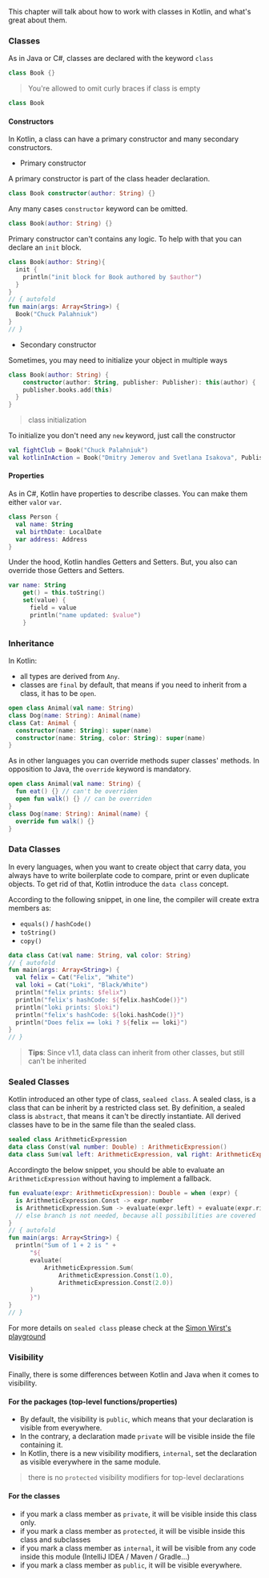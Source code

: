 This chapter will talk about how to work with classes in Kotlin, and what's great about them.

### Classes

As in Java or C#, classes are declared with the keyword `class`

```kotlin
class Book {}
```

> You're allowed to omit curly braces if class is empty

```kotlin
class Book
```

#### Constructors

In Kotlin, a class can have a primary constructor and many secondary constructors.

- Primary constructor

A primary constructor is part of the class header declaration.

```kotlin
class Book constructor(author: String) {}
```

Any many cases `constructor` keyword can be omitted. 

```kotlin
class Book(author: String) {}
```

Primary constructor can't contains any logic. To help with that you can declare an `init` block.

```kotlin  runnable
class Book(author: String){
  init {
    println("init block for Book authored by $author")
  }
}
// { autofold
fun main(args: Array<String>) {
  Book("Chuck Palahniuk")
}
// }
```

- Secondary constructor

Sometimes, you may need to initialize your object in multiple ways

```kotlin
class Book(author: String) {
    constructor(author: String, publisher: Publisher): this(author) {
    publisher.books.add(this)
  }
}
```

> class initialization

To initialize you don't need any `new` keyword, just call the constructor

```kotlin
val fightClub = Book("Chuck Palahniuk")
val kotlinInAction = Book("Dmitry Jemerov and Svetlana Isakova", Publisher("Manning"))
```

#### Properties

As in C#, Kotlin have properties to describe classes. You can make them either `val`or `var`.

```kotlin
class Person {
  val name: String
  val birthDate: LocalDate
  var address: Address
}
```

Under the hood, Kotlin handles Getters and Setters. But, you also can override those Getters and Setters.

```kotlin
var name: String
    get() = this.toString()
    set(value) {
      field = value
      println("name updated: $value")
    }
```

### Inheritance

In Kotlin:
- all types are derived from `Any`.
- classes are `final` by default, that means if you need to inherit from a class, it has to be `open`.

```kotlin
open class Animal(val name: String)
class Dog(name: String): Animal(name)
class Cat: Animal {
  constructor(name: String): super(name)
  constructor(name: String, color: String): super(name)
}
```

As in other languages you can override methods super classes' methods.
In opposition to Java, the `override` keyword is mandatory.

```kotlin
open class Animal(val name: String) {
  fun eat() {} // can't be overriden
  open fun walk() {} // can be overriden
}
class Dog(name: String): Animal(name) {
  override fun walk() {}
}
```

### Data Classes

In every languages, when you want to create object that carry data, you always have to write boilerplate code to 
compare, print or even duplicate objects.
To get rid of that, Kotlin introduce the `data class` concept.

According to the following snippet, in one line, the compiler will create extra members as:

- `equals()` / `hashCode()`
- `toString()`
- `copy()`

```kotlin runnable
data class Cat(val name: String, val color: String)
// { autofold
fun main(args: Array<String>) {
  val felix = Cat("Felix", "White")
  val loki = Cat("Loki", "Black/White")
  println("felix prints: $felix")
  println("felix's hashCode: ${felix.hashCode()}")
  println("loki prints: $loki")
  println("felix's hashCode: ${loki.hashCode()}")
  println("Does felix == loki ? ${felix == loki}")
}
// }
```

> **Tips**: Since v1.1, data class can inherit from other classes, but still can't be inherited

### Sealed Classes

Kotlin introduced an other type of class, `sealeed class`. A sealed class, is a class that can be inherit by a 
restricted class set. By definition, a sealed class is `abstract`, that means it can't be directly instantiate.
All derived classes have to be in the same file than the sealed class.

```kotlin
sealed class ArithmeticExpression 
data class Const(val number: Double) : ArithmeticExpression()
data class Sum(val left: ArithmeticExpression, val right: ArithmeticExpression) : ArithmeticExpression()
```

Accordingto the below snippet, you should be able to evaluate an `ArithmeticExpression` without having to implement a 
fallback.

```kotlin runnable
fun evaluate(expr: ArithmeticExpression): Double = when (expr) {
  is ArithmeticExpression.Const -> expr.number
  is ArithmeticExpression.Sum -> evaluate(expr.left) + evaluate(expr.right)
  // else branch is not needed, because all possibilities are covered
}
// { autofold
fun main(args: Array<String>) {
  println("Sum of 1 + 2 is " +
      "${
      evaluate(
          ArithmeticExpression.Sum(
              ArithmeticExpression.Const(1.0),
              ArithmeticExpression.Const(2.0))
      )
      }")
}
// }
```

For more details on `sealed class` please check at the [Simon Wirst's playground](https://tech.io/playgrounds/6539/kotlin-sealed-classes-in-action)

### Visibility

Finally, there is some differences between Kotlin and Java when it comes to visibility.

#### For the packages (top-level functions/properties)

- By default, the visibility is `public`, which means that your declaration is visible from everywhere.
- In the contrary, a declaration made `private` will be visible inside the file containing it.
- In Kotlin, there is a new visibility modifiers, `internal`, set the declaration as visible everywhere in the same 
module.

> there is no `protected` visibility modifiers for top-level declarations

#### For the classes

- if you mark a class member as `private`, it will be visible inside this class only.
- if you mark a class member as `protected`, it will be visible inside this class and subclasses
- if you mark a class member as `internal`, it will be visible from any code inside this module (IntelliJ IDEA / 
Maven / Gradle...)
- if you mark a class member as `public`, it will be visible everywhere.
